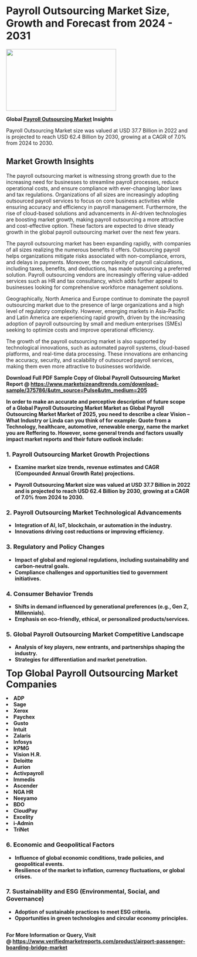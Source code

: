 <H1>Payroll Outsourcing Market Size, Growth and Forecast from 2024 - 2031</H1><img class="aligncenter size-medium wp-image-584254" src="https://thirdeyenews.in/wp-content/uploads/2024/09/Global-Market-Research-300x168.jpeg" alt="" width="300" height="168" /><p><strong>Global&nbsp;<a href="https://www.marketsizeandtrends.com/download-sample/375786/&amp;utm_source=Pulse&amp;utm_medium=205">Payroll Outsourcing Market</a> Insights</strong></p><p>Payroll Outsourcing Market size was valued at USD 37.7 Billion in 2022 and is projected to reach USD 62.4 Billion by 2030, growing at a CAGR of 7.0% from 2024 to 2030.</p><p><h2>Market Growth Insights</h2> <p>The payroll outsourcing market is witnessing strong growth due to the increasing need for businesses to streamline payroll processes, reduce operational costs, and ensure compliance with ever-changing labor laws and tax regulations. Organizations of all sizes are increasingly adopting outsourced payroll services to focus on core business activities while ensuring accuracy and efficiency in payroll management. Furthermore, the rise of cloud-based solutions and advancements in AI-driven technologies are boosting market growth, making payroll outsourcing a more attractive and cost-effective option. These factors are expected to drive steady growth in the global payroll outsourcing market over the next few years.</p> <p><strong></strong></p> <p>The payroll outsourcing market has been expanding rapidly, with companies of all sizes realizing the numerous benefits it offers. Outsourcing payroll helps organizations mitigate risks associated with non-compliance, errors, and delays in payments. Moreover, the complexity of payroll calculations, including taxes, benefits, and deductions, has made outsourcing a preferred solution. Payroll outsourcing vendors are increasingly offering value-added services such as HR and tax consultancy, which adds further appeal to businesses looking for comprehensive workforce management solutions.</p> <p>Geographically, North America and Europe continue to dominate the payroll outsourcing market due to the presence of large organizations and a high level of regulatory complexity. However, emerging markets in Asia-Pacific and Latin America are experiencing rapid growth, driven by the increasing adoption of payroll outsourcing by small and medium enterprises (SMEs) seeking to optimize costs and improve operational efficiency.</p> <p>The growth of the payroll outsourcing market is also supported by technological innovations, such as automated payroll systems, cloud-based platforms, and real-time data processing. These innovations are enhancing the accuracy, security, and scalability of outsourced payroll services, making them even more attractive to businesses worldwide.</p> <p><strong></p><p><span class=""><strong>Download Full PDF Sample Copy of Global Payroll Outsourcing Market Report</strong> @ <a href="https://www.marketsizeandtrends.com/download-sample/375786/&amp;utm_source=Pulse&amp;utm_medium=205" target="_blank">https://www.marketsizeandtrends.com/download-sample/375786/&amp;utm_source=Pulse&amp;utm_medium=205</a></span></p><p>In order to make an accurate and perceptive description of future scope of a Global&nbsp;Payroll Outsourcing Market Market as Global&nbsp;Payroll Outsourcing Market Market of 2025, you need to describe a clear Vision &ndash; What Industry or Linda can you think of for example: Quote from a Technology, healthcare, automotive, renewable energy, name the market you are Reffering to. However, some general trends and factors usually impact market reports and their future outlook include:</p><h3>1.&nbsp;<strong>Payroll Outsourcing Market Growth Projections</strong></h3><ul><li>Examine market size trends, revenue estimates and CAGR (Compounded Annual Growth Rate) projections.</li><li><p>Payroll Outsourcing Market size was valued at USD 37.7 Billion in 2022 and is projected to reach USD 62.4 Billion by 2030, growing at a CAGR of 7.0% from 2024 to 2030.</p></li></ul><h3>2.&nbsp;<strong>Payroll Outsourcing Market Technological Advancements</strong></h3><ul><li>Integration of AI, IoT, blockchain, or automation in the industry.</li><li>Innovations driving cost reductions or improving efficiency.</li></ul><h3>3.&nbsp;<strong>Regulatory and Policy Changes</strong></h3><ul><li>Impact of global and regional regulations, including sustainability and carbon-neutral goals.</li><li>Compliance challenges and opportunities tied to government initiatives.</li></ul><h3>4.&nbsp;<strong>Consumer Behavior Trends</strong></h3><ul><li>Shifts in demand influenced by generational preferences (e.g., Gen Z, Millennials).</li><li>Emphasis on eco-friendly, ethical, or personalized products/services.</li></ul><h3>5.&nbsp;<strong>Global Payroll Outsourcing Market Competitive Landscape</strong></h3><ul><li>Analysis of key players, new entrants, and partnerships shaping the industry.</li><li>Strategies for differentiation and market penetration.</li></ul><p data-pm-slice="1 1 []"><span style="color: inherit; font-family: inherit; font-size: 25px;">Top Global Payroll Outsourcing Market Companies</span></p><div class="" data-test-id=""><p><li>ADP</li><li> Sage</li><li> Xerox</li><li> Paychex</li><li> Gusto</li><li> Intuit</li><li> Zalaris</li><li> Infosys</li><li> KPMG</li><li> Vision H.R.</li><li> Deloitte</li><li> Aurion</li><li> Activpayroll</li><li> Immedis</li><li> Ascender</li><li> NGA HR</li><li> Neeyamo</li><li> BDO</li><li> CloudPay</li><li> Excelity</li><li> i-Admin</li><li> TriNet</li></p></div><h3>6.&nbsp;<strong>Economic and Geopolitical Factors</strong></h3><ul><li>Influence of global economic conditions, trade policies, and geopolitical events.</li><li>Resilience of the market to inflation, currency fluctuations, or global crises.</li></ul><h3>7.&nbsp;<strong>Sustainability and ESG (Environmental, Social, and Governance)</strong></h3><ul><li>Adoption of sustainable practices to meet ESG criteria.</li><li>Opportunities in green technologies and circular economy principles.</li></ul><h2><strong style="font-size: 14px;">For More Information or Query, Visit @&nbsp;</strong><a style="background-color: #ffffff; font-size: 14px;" href="https://www.marketsizeandtrends.com/report/payroll-outsourcing-market/" target="_blank">https://www.verifiedmarketreports.com/product/airport-passenger-boarding-bridge-market</a></h2>
